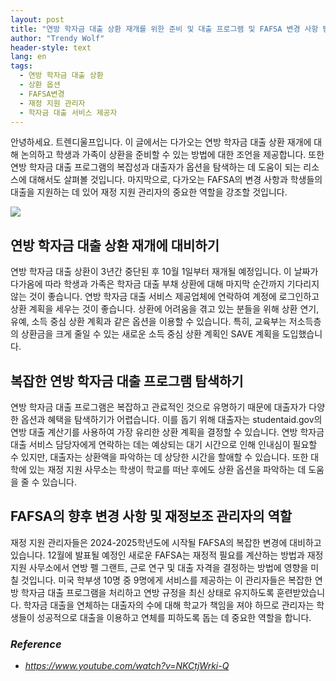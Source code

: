 ```yaml
---
layout: post
title: "연방 학자금 대출 상환 재개를 위한 준비 및 대출 프로그램 및 FAFSA 변경 사항 탐색하기"
author: "Trendy Wolf"
header-style: text
lang: en
tags:
  - 연방 학자금 대출 상환
  - 상환 옵션
  - FAFSA변경
  - 재정 지원 관리자
  - 학자금 대출 서비스 제공자
---
```


안녕하세요. 트렌디울프입니다. 이 글에서는 다가오는 연방 학자금 대출 상환 재개에 대해 논의하고 학생과 가족이 상환을 준비할 수 있는 방법에 대한 조언을 제공합니다. 또한 연방 학자금 대출 프로그램의 복잡성과 대출자가 옵션을 탐색하는 데 도움이 되는 리소스에 대해서도 살펴볼 것입니다. 마지막으로, 다가오는 FAFSA의 변경 사항과 학생들의 대출을 지원하는 데 있어 재정 지원 관리자의 중요한 역할을 강조할 것입니다.

<img
    src="https://i.ytimg.com/vi/NKCtjWrki-Q/hqdefault.jpg"
/>


## 연방 학자금 대출 상환 재개에 대비하기
연방 학자금 대출 상환이 3년간 중단된 후 10월 1일부터 재개될 예정입니다. 이 날짜가 다가옴에 따라 학생과 가족은 학자금 대출 부채 상환에 대해 마지막 순간까지 기다리지 않는 것이 좋습니다. 연방 학자금 대출 서비스 제공업체에 연락하여 계정에 로그인하고 상환 계획을 세우는 것이 좋습니다. 상환에 어려움을 겪고 있는 분들을 위해 상환 연기, 유예, 소득 중심 상환 계획과 같은 옵션을 이용할 수 있습니다. 특히, 교육부는 저소득층의 상환금을 크게 줄일 수 있는 새로운 소득 중심 상환 계획인 SAVE 계획을 도입했습니다.

## 복잡한 연방 학자금 대출 프로그램 탐색하기
연방 학자금 대출 프로그램은 복잡하고 관료적인 것으로 유명하기 때문에 대출자가 다양한 옵션과 혜택을 탐색하기가 어렵습니다. 이를 돕기 위해 대출자는 studentaid.gov의 연방 대출 계산기를 사용하여 가장 유리한 상환 계획을 결정할 수 있습니다. 연방 학자금 대출 서비스 담당자에게 연락하는 데는 예상되는 대기 시간으로 인해 인내심이 필요할 수 있지만, 대출자는 상환액을 파악하는 데 상당한 시간을 할애할 수 있습니다. 또한 대학에 있는 재정 지원 사무소는 학생이 학교를 떠난 후에도 상환 옵션을 파악하는 데 도움을 줄 수 있습니다.

## FAFSA의 향후 변경 사항 및 재정보조 관리자의 역할
재정 지원 관리자들은 2024-2025학년도에 시작될 FAFSA의 복잡한 변경에 대비하고 있습니다. 12월에 발표될 예정인 새로운 FAFSA는 재정적 필요를 계산하는 방법과 재정 지원 사무소에서 연방 펠 그랜트, 근로 연구 및 대출 자격을 결정하는 방법에 영향을 미칠 것입니다. 미국 학부생 10명 중 9명에게 서비스를 제공하는 이 관리자들은 복잡한 연방 학자금 대출 프로그램을 처리하고 연방 규정을 최신 상태로 유지하도록 훈련받았습니다. 학자금 대출을 연체하는 대출자의 수에 대해 학교가 책임을 져야 하므로 관리자는 학생들이 성공적으로 대출을 이용하고 연체를 피하도록 돕는 데 중요한 역할을 합니다.


### _Reference_
- _https://www.youtube.com/watch?v=NKCtjWrki-Q_

